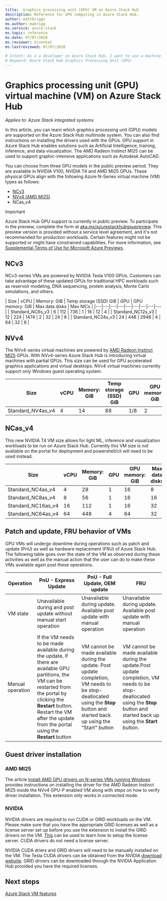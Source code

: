 ```yaml
---
title:  Graphics processing unit (GPU) VM on Azure Stack Hub
description: Reference for GPU computing in Azure Stack Hub.
author: mattbriggs
ms.author: mabrigg
ms.service: azure-stack
ms.topic: reference
ms.date: 07/07/2020
ms.reviewer: kivenkat
ms.lastreviewed: 07/07/2020

# Intent: As a a developer on Azure Stack Hub, I want to use a machine with a Graphics Processing Unit (GPU) in order to deliver an processing intensive visualization application.
# Keyword: Azure Stack Hub Graphics Processing Unit (GPU)
---
```


# Graphics processing unit (GPU) virtual machine (VM) on Azure Stack Hub

*Applies to: Azure Stack integrated systems*

In this article, you can learn which graphics processing unit (GPU) models are supported on the Azure Stack Hub multinode system. You can also find instructions on installing the drivers used with the GPUs. GPU support in Azure Stack Hub enables solutions such as Artificial Intelligence, training, inference, and data visualization. The AMD Radeon Instinct MI25 can be used to support graphic-intensive applications such as Autodesk AutoCAD.

You can choose from three GPU models in the public preview period. They are available in NVIDIA V100, NVIDIA T4 and AMD MI25 GPUs. These physical GPUs align with the following Azure N-Series virtual machine (VM) types as follows:
- [NCv3](https://docs.microsoft.com/azure/virtual-machines/ncv3-series)
- [NVv4 (AMD MI25)](https://docs.microsoft.com/azure/virtual-machines/nvv4-series)
- NCas_v4

> [!IMPORTANT]  
> Azure Stack Hub GPU support is currently in public preview. To participate in the preview, complete the form at [aka.ms/azurestackhubgpupreview](https://aka.ms/azurestackhubgpupreview).
> This preview version is provided without a service level agreement, and it's not recommended for production workloads. Certain features might not be supported or might have constrained capabilities. 
> For more information, see [Supplemental Terms of Use for Microsoft Azure Previews](https://azure.microsoft.com/support/legal/preview-supplemental-terms/).

## NCv3

NCv3-series VMs are powered by NVIDIA Tesla V100 GPUs. Customers can take advantage of these updated GPUs for traditional HPC workloads such as reservoir modeling, DNA sequencing, protein analysis, Monte Carlo simulations, and others. 

| Size | vCPU | Memory: GiB | Temp storage (SSD) GiB | GPU | GPU memory: GiB | Max data disks | Max NICs |
|---|---|---|---|---|---|---|---|---|
| Standard_NC6s_v3    | 6  | 112 | 736  | 1 | 16 | 12 | 4 |
| Standard_NC12s_v3   | 12 | 224 | 1474 | 2 | 32 | 24 | 8 |
| Standard_NC24s_v3   | 24 | 448 | 2948 | 4 | 64 | 32 | 8 |

## NVv4

The NVv4-series virtual machines are powered by [AMD Radeon Instinct MI25](https://www.amd.com/en/products/professional-graphics/instinct-MI25) GPUs. With NVv4-series Azure Stack Hub is introducing virtual machines with partial GPUs. This size can be used for GPU accelerated graphics applications and virtual desktops. NVv4 virtual machines currently support only Windows guest operating system. 

| Size | vCPU | Memory: GiB | Temp storage (SSD) GiB | GPU | GPU memory: GiB | Max data disks | Max NICs | 
| --- | --- | --- | --- | --- | --- | --- | --- |   
| Standard_NV4as_v4 |4 |14 |88 | 1/8 | 2 | 4 | 2 | 

## NCas_v4

This new NVIDIA T4 VM size allows for light ML, inference and visualization workloads to be run on Azure Stack Hub. Currently this VM size is *not* available on the portal for deployment and powershell/cli will need to be used instead.


| Size | vCPU | Memory: GiB | GPU | GPU memory: GiB | Max data disks | Max NICs | 
| --- | --- | --- | --- | --- | --- | --- |
| Standard_NC4as_v4 |4 |28 | 1 | 16 | 8 | 4 | 
| Standard_NC8as_v4 |8 |56 | 1 | 16 | 16 | 8 | 
| Standard_NC16as_v4 |16 |112 | 1 | 16 | 32 | 8 | 
| Standard_NC64as_v4 |64 |448 | 4 | 64 | 32 | 8 | 


## Patch and update, FRU behavior of VMs 

GPU VMs will undergo downtime during operations such as patch and update (PnU) as well as hardware replacement (FRU) of Azure Stack Hub. The following table goes over the state of the VM as observed during these activities as well as the manual action that the user can do to make these VMs available again post these operations. 

| Operation | PnU - Express Update | PnU - Full Update, OEM update | FRU | 
| --- | --- | --- | --- | 
| VM state  | Unavailable during and post update without manual start operation | Unavailable during update. Available post update with manual operation | Unavailable during update. Available post update with manual operation| 
| Manual operation | If the VM needs to be made available during the update, if there are available GPU partitions, the VM can be restarted from the portal by clicking the **Restart** button. Restart the VM after the update from the portal using the **Restart** button | VM cannot be made available during the update. Post update completion, VM needs to be stop-deallocated using the **Stop** button and started back up using the "Start" button | VM cannot be made available during the update.Post update completion, VM needs to be stop-deallocated using the **Stop** button and started back up using the **Start** button.| 

## Guest driver installation 

### AMD MI25
The article [Install AMD GPU drivers on N-series VMs running Windows](https://docs.microsoft.com/azure/virtual-machines/windows/n-series-amd-driver-setup) provides instructions on installing the driver for the AMD Radeon Instinct MI25 inside the NVv4 GPU-P enabled VM along with steps on how to verify driver installation. This extension only works in connected mode.

### NVIDIA

NVIDIA drivers are required to run CUDA or GRID workloads on the VM. Please make sure that you have the appropriate GRID licenses as well as a license server set up before you use the extension to install the GRID drivers on the VM. [This](https://docs.nvidia.com/grid/ls/latest/grid-license-server-user-guide/index.html) can be used to learn how to setup the license server. CUDA drivers do not need a license server.

NVIDIA CUDA driers and GRID drivers will need to be manually installed on the VM. The Tesla CUDA drivers can be obtained from the NVIDIA [download website](https://www.nvidia.com/Download/index.aspx). GRID drivers can be downloaded through the NVIDIA Application Hub provided you have the required licenses.

## Next steps 

[Azure Stack VM features](azure-stack-vm-considerations.md) 
